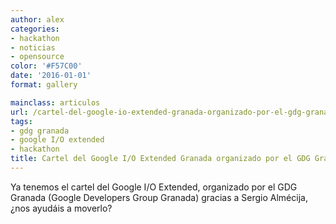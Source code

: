 ```yaml
---
author: alex
categories:
- hackathon
- noticias
- opensource
color: '#F57C00'
date: '2016-01-01'
format: gallery

mainclass: articulos
url: /cartel-del-google-io-extended-granada-organizado-por-el-gdg-granada/
tags:
- gdg granada
- google I/O extended
- hackathon
title: Cartel del Google I/O Extended Granada organizado por el GDG Granada
---
```


Ya tenemos el cartel del Google I/O Extended, organizado por el GDG Granada (Google Developers Group Granada) gracias a Sergio Almécija, ¿nos ayudáis a moverlo?

[<amp-img on="tap:lightbox1" role="button" tabindex="0" layout="responsive" src="/img/2012/06/gdg1.jpg" alt="" title="gdg" width="1440px" height="900px" />][1]



 [1]: https://elbauldelprogramador.com/img/2012/06/gdg1.jpg
